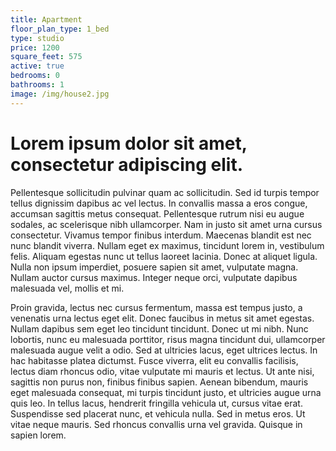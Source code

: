 ```yaml
---
title: Apartment
floor_plan_type: 1_bed
type: studio
price: 1200
square_feet: 575
active: true
bedrooms: 0
bathrooms: 1
image: /img/house2.jpg
---
```

#  **Lorem ipsum dolor sit amet, consectetur adipiscing elit.** 

Pellentesque sollicitudin pulvinar quam ac sollicitudin. Sed id turpis tempor tellus dignissim dapibus ac vel lectus. In convallis massa a eros congue, accumsan sagittis metus consequat. Pellentesque rutrum nisi eu augue sodales, ac scelerisque nibh ullamcorper. Nam in justo sit amet urna cursus consectetur. Vivamus tempor finibus interdum. Maecenas blandit est nec nunc blandit viverra. Nullam eget ex maximus, tincidunt lorem in, vestibulum felis. Aliquam egestas nunc ut tellus laoreet lacinia. Donec at aliquet ligula. Nulla non ipsum imperdiet, posuere sapien sit amet, vulputate magna. Nullam auctor cursus maximus. Integer neque orci, vulputate dapibus malesuada vel, mollis et mi.



Proin gravida, lectus nec cursus fermentum, massa est tempus justo, a venenatis urna lectus eget elit. Donec faucibus in metus sit amet egestas. Nullam dapibus sem eget leo tincidunt tincidunt. Donec ut mi nibh. Nunc lobortis, nunc eu malesuada porttitor, risus magna tincidunt dui, ullamcorper malesuada augue velit a odio. Sed at ultricies lacus, eget ultrices lectus. In hac habitasse platea dictumst. Fusce viverra, elit eu convallis facilisis, lectus diam rhoncus odio, vitae vulputate mi mauris et lectus. Ut ante nisi, sagittis non purus non, finibus finibus sapien. Aenean bibendum, mauris eget malesuada consequat, mi turpis tincidunt justo, et ultricies augue urna quis leo. In tellus lacus, hendrerit fringilla vehicula ut, cursus vitae erat. Suspendisse sed placerat nunc, et vehicula nulla. Sed in metus eros. Ut vitae neque mauris. Sed rhoncus convallis urna vel gravida. Quisque in sapien lorem.
